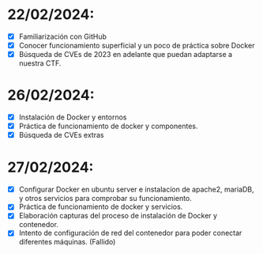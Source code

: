 # 22/02/2024:

- [x] Familiarización con GitHub
- [x] Conocer funcionamiento superficial y un poco de práctica sobre Docker
- [x] Búsqueda de CVEs de 2023 en adelante que puedan adaptarse a nuestra CTF.

# 26/02/2024:

- [x] Instalación de Docker y entornos
- [x] Práctica de funcionamiento de docker y componentes.
- [x] Búsqueda de CVEs extras

# 27/02/2024:

- [x] Configurar Docker en ubuntu server e instalacíon de apache2, mariaDB, y otros servicios para comprobar su funcionamiento. 
- [x] Práctica de funcionamiento de docker y servicios.
- [x] Elaboración capturas del proceso de instalación de Docker y contenedor.
- [x] Intento de configuración de red del contenedor para poder conectar diferentes máquinas. (Fallido)

